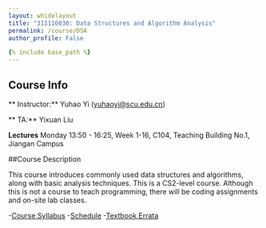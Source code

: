 ```yaml
---
layout: whidelayout
title: "311116030: Data Structures and Algorithm Analysis"
permalink: /course/DSA
author_profile: False

{% include base_path %}
---
```


## Course Info
** Instructor:** Yuhao Yi (yuhaoyi@scu.edu.cn)

** TA:** Yixuan Liu

**Lectures** Monday 13:50 - 16:25, Week 1-16, C104, Teaching Building No.1, Jiangan Campus

##Course Description

This course introduces commonly used data structures and algorithms, along with basic analysis techniques.
This is a CS2-level course. Although this is not a course to teach programming, there will be coding assignments and on-site lab classes.

-[Course Syllabus]()
-[Schedule]()
-[Textbook Errata]()
